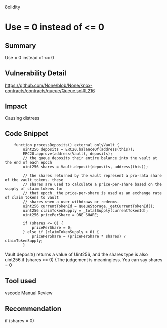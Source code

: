 8olidity
# Use = 0 instead of <= 0

## Summary
Use = 0 instead of <= 0
## Vulnerability Detail
https://github.com/None/blob/None/knox-contracts/contracts/queue/Queue.sol#L216
## Impact
Causing distress
## Code Snippet
```solidity
    function processDeposits() external onlyVault {
        uint256 deposits = ERC20.balanceOf(address(this));
        ERC20.approve(address(Vault), deposits);
        // the queue deposits their entire balance into the vault at the end of each epoch
        uint256 shares = Vault.deposit(deposits, address(this));

        // the shares returned by the vault represent a pro-rata share of the vault tokens. these
        // shares are used to calculate a price-per-share based on the supply of claim tokens for
        // that epoch. the price-per-share is used as an exchange rate of claim tokens to vault
        // shares when a user withdraws or redeems.
        uint256 currentTokenId = QueueStorage._getCurrentTokenId();
        uint256 claimTokenSupply = _totalSupply(currentTokenId);
        uint256 pricePerShare = ONE_SHARE;

        if (shares <= 0) {
            pricePerShare = 0;
        } else if (claimTokenSupply > 0) {
            pricePerShare = (pricePerShare * shares) / claimTokenSupply;
        }
```
Vault.deposit() returns a value of Uint256, and the shares type is also uint256.if (shares <= 0) {The judgement is meaningless. You can say shares = 0
## Tool used
vscode
Manual Review

## Recommendation
if (shares = 0)